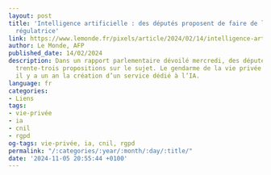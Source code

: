```yaml
---
layout: post
title: 'Intelligence artificielle : des députés proposent de faire de la cnil l’autorité
  régulatrice'
link: https://www.lemonde.fr/pixels/article/2024/02/14/intelligence-artificielle-des-deputes-proposent-de-faire-de-la-cnil-l-autorite-regulatrice_6216510_4408996.html
author: Le Monde, AFP
published_date: 14/02/2024
description: Dans un rapport parlementaire dévoilé mercredi, des députés formulent
  trente-trois propositions sur le sujet. Le gendarme de la vie privée a déjà annoncé
  il y a un an la création d’un service dédié à l’IA.
language: fr
categories:
- Liens
tags:
- vie-privée
- ia
- cnil
- rgpd
og-tags: vie-privée, ia, cnil, rgpd
permalink: "/:categories/:year/:month/:day/:title/"
date: '2024-11-05 20:55:44 +0100'
---
```

